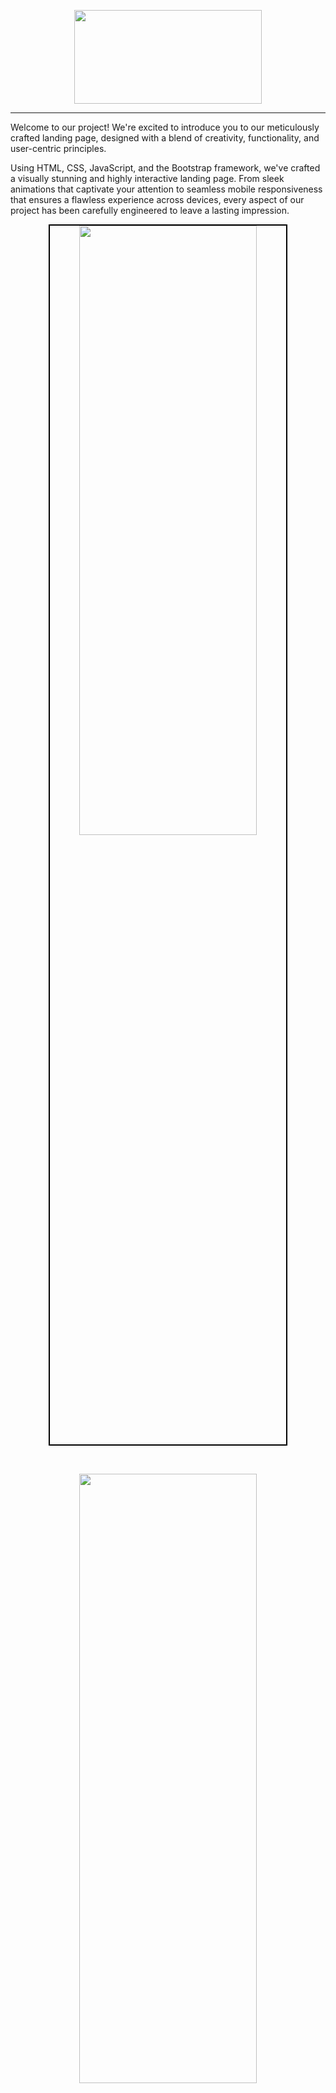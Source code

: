 <p align="center">
  <img width="300" height="150" src="image/Official_Elixir_logo.png">
</p>
<hr>

<p align="left">
Welcome to our project! We're excited to introduce you to our meticulously crafted landing page, designed with a blend of creativity, functionality, and user-centric principles.
  
Using HTML, CSS, JavaScript, and the Bootstrap framework, we've crafted a visually stunning and highly interactive landing page. From sleek animations that captivate your attention to seamless mobile responsiveness that ensures a flawless experience across devices, every aspect of our project has been carefully engineered to leave a lasting impression.
 
</p>

<p align="center">
 <img width="75%" height="50%" src="Educity screenshots/1.png" style="border: 2px solid #000;">
</p>
<br>
<p align="center">
  <img width="75%" height="50%" src="Screen shots/2.jpg">
</p>
<br>
<p align="center">
  <img width="75%" height="50%" src="Screen shots/3.jpg">
</p>
<br>
<p align="center">
  <img width="75%" height="50%" src="Screen shots/4.jpg">
</p>
<br>
<p align="center">
  <img width="75%" height="50%" src="Screen shots/5.jpg">
</p>
<br>
<p align="center">
  <img width="75%" height="50%" src="Screen shots/6.jpg">
</p>
<br>
<p align="center">
  <img width="75%" height="50%" src="Screen shots/7.jpg">
</p>
<br>
<p align="center">
  <img width="75%" height="50%" src="Screen shots/8.jpg">
</p>
<br>
